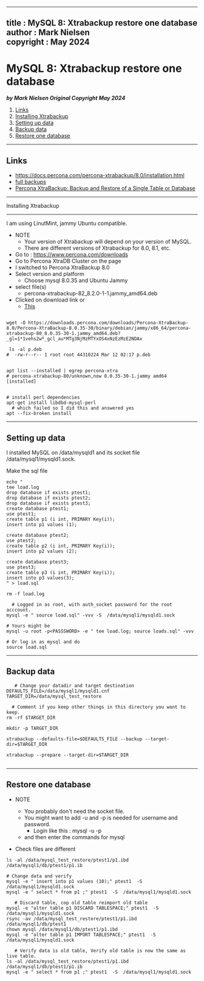  
---
title : MySQL 8: Xtrabackup restore one database
author : Mark Nielsen  
copyright : May 2024  
---


MySQL 8: Xtrabackup restore one database
==============================

_**by Mark Nielsen
Original Copyright May 2024**_

1. [Links](#links)
2. [Installing Xtrabackup](#i)
3. [Setting up data](#s)
4. [Backup data](#b)
5. [Restore one database](#r)

* * *
<a name=Links></a>Links
-----
* https://docs.percona.com/percona-xtrabackup/8.0/installation.html
* [full backups](https://docs.percona.com/percona-xtrabackup/8.0/create-full-backup.html#:~:text=To%20create%20a%20backup%2C%20run,the%20location%20of%20those%2C%20too.)
* [Percona XtraBackup: Backup and Restore of a Single Table or Database](https://www.percona.com/blog/percona-xtrabackup-backup-and-restore-of-a-single-table-or-database/)

* * *
<a name=i></a> Installing Xtrabackup

-----

I am using LinutMint, jammy Ubuntu compatible.

* NOTE
    * Your version of Xtrabackup will depend on your version of MySQL.
    * There are different versions of Xtrabackup for 8.0, 8.1, etc. 
* Go to : https://www.percona.com/downloads
* Go to Percona XtraDB Cluster on the page
* I switched to Percona XtraBackup 8.0
* Select version and platform
   * Choose mysql 8.0.35 and Ubuntu Jammy
* select file(s)
    * percona-xtrabackup-82_8.2.0-1-1.jammy_amd64.deb
* Clicked on download link or
    * [This](https://downloads.percona.com/downloads/Percona-XtraBackup-8.0/Percona-XtraBackup-8.0.35-30/binary/debian/jammy/x86_64/percona-xtrabackup-80_8.0.35-30-1.jammy_amd64.deb?_gl=1*1vehs2w*_gcl_au*MTg3NjMzMTYxOS4xNzEzMzE2NDAx)

```

wget -O https://downloads.percona.com/downloads/Percona-XtraBackup-8.0/Percona-XtraBackup-8.0.35-30/binary/debian/jammy/x86_64/percona-xtrabackup-80_8.0.35-30-1.jammy_amd64.deb?_gl=1*1vehs2w*_gcl_au*MTg3NjMzMTYxOS4xNzEzMzE2NDAx

 ls -al p.deb
#  -rw-r--r-- 1 root root 44310224 Mar 12 02:17 p.deb


apt list --installed | egrep percona-xtra
# percona-xtrabackup-80/unknown,now 8.0.35-30-1.jammy amd64 [installed]


# install perl dependencies
apt-get install libdbd-mysql-perl
  # which failed so I did this and answered yes
apt --fix-broken install

```

* * *
<a name=s></a>Setting up data
-----

I installed MySQL on /data/mysqld1 and its socket file /data/mysql1/mysqld1.sock.

Make the sql file
```
echo "
tee load.log
drop database if exists ptest1;
drop database if exists ptest2;
drop database if exists ptest3;
create database ptest1;
use ptest1;
create table p1 (i int, PRIMARY Key(i));
insert into p1 values (1);

create database ptest2;
use ptest2;
create table p2 (i int, PRIMARY Key(i));
insert into p2 values (2);

create database ptest3;
use ptest3;
create table p3 (i int, PRIMARY Key(i));
insert into p3 values(3);
" > load.sql

rm -f load.log

  # Logged in as root, with auth_socket password for the root acccount. 
mysql -e " source load.sql" -vvv -S  /data/mysql1/mysqld1.sock

# Yours might be
mysql -u root -p<PASSSWORD> -e " tee load.log; source loads.sql" -vvv

# Or log in as mysql and do
source load.sql

```

* * *
<a name=b></a>Backup data
-----

```
   # Change your datadir and target destination
DEFAULTS_FILE=/data/mysql1/mysqld1.cnf
TARGET_DIR=/data/mysql_test_restore

  # Comment if you keep other things in this directory you want to keep. 
rm -rf $TARGET_DIR

mkdir -p TARGET_DIR

xtrabackup --defaults-file=$DEFAULTS_FILE --backup --target-dir=$TARGET_DIR

xtrabackup --prepare --target-dir=$TARGET_DIR


```


* * *
<a name=r></a>Restore one database
-----

* NOTE
    * You probably don't need the socket file.
    * You might want to add -u and -p is needed for username and password.
        * Login like this : mysql -u <NAME> -p
	* and then enter the commands for mysql

* Check files are different
```
ls -al /data/mysql_test_restore/ptest1/p1.ibd /data/mysql1/db/ptest1/p1.ib

# Change data and verify
mysql -e " insert into p1 values (10);" ptest1  -S  /data/mysql1/mysqld1.sock
mysql -e " select * from p1 ;" ptest1  -S  /data/mysql1/mysqld1.sock  

   # Discard table, cop old table reimport old table
mysql -e "alter table p1 DISCARD TABLESPACE;" ptest1  -S  /data/mysql1/mysqld1.sock
rsync -av /data/mysql_test_restore/ptest1/p1.ibd /data/mysql1/db/ptest1
chown mysql /data/mysql1/db/ptest1/p1.ibd
mysql -e "alter table p1 IMPORT TABLESPACE;" ptest1  -S  /data/mysql1/mysqld1.sock  

   # Verify data is old table, Verify old table is now the same as live table. 
ls -al /data/mysql_test_restore/ptest1/p1.ibd /data/mysql1/db/ptest1/p1.ib
mysql -e " select * from p1 ;" ptest1  -S  /data/mysql1/mysqld1.sock 

```

